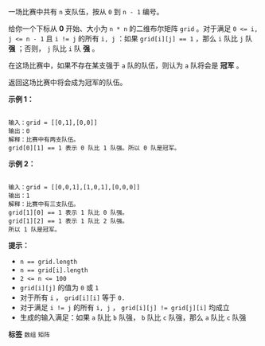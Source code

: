 一场比赛中共有 `n` 支队伍，按从 `0` 到 `n - 1` 编号。

给你一个下标从 **0** 开始、大小为 `n * n` 的二维布尔矩阵 `grid` 。对于满足 `0 <= i, j <= n - 1` 且 `i != j` 的所有 `i, j` ：如果 `grid[i][j] == 1` ，那么 `i` 队比 `j` 队 **强** ；否则， `j` 队比 `i` 队 **强** 。

在这场比赛中，如果不存在某支强于 `a` 队的队伍，则认为 `a` 队将会是 **冠军** 。

返回这场比赛中将会成为冠军的队伍。

 

 **示例 1：** 

```

输入：grid = [[0,1],[0,0]]
输出：0
解释：比赛中有两支队伍。
grid[0][1] == 1 表示 0 队比 1 队强。所以 0 队是冠军。

```
 **示例 2：** 

```

输入：grid = [[0,0,1],[1,0,1],[0,0,0]]
输出：1
解释：比赛中有三支队伍。
grid[1][0] == 1 表示 1 队比 0 队强。
grid[1][2] == 1 表示 1 队比 2 队强。
所以 1 队是冠军。

```
 

 **提示：** 
-  `n == grid.length` 
-  `n == grid[i].length` 
-  `2 <= n <= 100` 
-  `grid[i][j]` 的值为 `0` 或 `1` <meta charset="UTF-8" />
- 对于所有 `i` ， `grid[i][i]` 等于 `0.` 
- 对于满足 `i != j` 的所有 `i, j` ， `grid[i][j] != grid[j][i]` 均成立
- 生成的输入满足：如果 `a` 队比 `b` 队强， `b` 队比 `c` 队强，那么 `a` 队比 `c` 队强
 
**标签**
`数组` `矩阵` 

